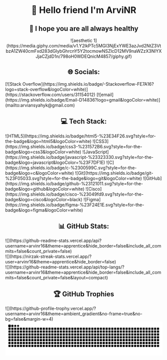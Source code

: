 <h1 align="center">👋 Hello friend I'm ArviNR</h1>
<h2 align="center">🤗 I hope you are all always healthy</h2>

<p align="center">![aesthetic 1](https://media.giphy.com/media/v1.Y2lkPTc5MGI3NjExYWE3azJvd2NtZ3VtbzA1ZW40cmFxd283dGIybGhrcnY5Y2tocmowNSZlcD12MV9naWZzX3NlYXJjaCZjdD1n/798oH0WDEQnicM4857/giphy.gif)</p>

<h2 align="center">🌐 Socials:</h2>
[![Stack Overflow](https://img.shields.io/badge/-Stackoverflow-FE7A16?logo=stack-overflow&logoColor=white)](https://stackoverflow.com/users/31154012) [![email](https://img.shields.io/badge/Email-D14836?logo=gmail&logoColor=white)](mailto:arviansyahyk@gmail.com) 

<h2 align="center">💻 Tech Stack:</h2>
![HTML5](https://img.shields.io/badge/html5-%23E34F26.svg?style=for-the-badge&logo=html5&logoColor=white) ![CSS3](https://img.shields.io/badge/css3-%231572B6.svg?style=for-the-badge&logo=css3&logoColor=white) ![JavaScript](https://img.shields.io/badge/javascript-%23323330.svg?style=for-the-badge&logo=javascript&logoColor=%23F7DF1E) ![C](https://img.shields.io/badge/c-%2300599C.svg?style=for-the-badge&logo=c&logoColor=white) ![Git](https://img.shields.io/badge/git-%23F05033.svg?style=for-the-badge&logo=git&logoColor=white) ![GitHub](https://img.shields.io/badge/github-%23121011.svg?style=for-the-badge&logo=github&logoColor=white) ![Cisco](https://img.shields.io/badge/cisco-%23049fd9.svg?style=for-the-badge&logo=cisco&logoColor=black) ![Figma](https://img.shields.io/badge/figma-%23F24E1E.svg?style=for-the-badge&logo=figma&logoColor=white)

<h2 align="center">📊 GitHub Stats:</h2>
![](https://github-readme-stats.vercel.app/api?username=arvinr16&theme=apprentice&hide_border=false&include_all_commits=false&count_private=false)<br/>
![](https://nirzak-streak-stats.vercel.app/?user=arvinr16&theme=apprentice&hide_border=false)<br/>
![](https://github-readme-stats.vercel.app/api/top-langs/?username=arvinr16&theme=apprentice&hide_border=false&include_all_commits=false&count_private=false&layout=compact)

<h2 align="center">🏆 GitHub Trophies</h2>
![](https://github-profile-trophy.vercel.app/?username=arvinr16&theme=ambient_gradient&no-frame=true&no-bg=false&margin-w=4)

<img src="https://raw.githubusercontent.com/arvinr16/arvinr16/output/snake.svg" alt="Snake animation" />

###

<!-- Proudly created with GPRM ( https://gprm.itsvg.in ) -->

<!-- ![image profile](material/Screenshot%202025-01-07%20205405.png)
![initial d gif](https://media0.giphy.com/media/v1.Y2lkPTc5MGI3NjExb3FnOTM0Mm91NGs2NDg2cGxtOWd3MnhxM3l5eGQ2eGE3eG9menQ4NCZlcD12MV9pbnRlcm5hbF9naWZfYnlfaWQmY3Q9Zw/uZ7ujnSoXlt28/giphy.gif)![kenshin gif](https://media2.giphy.com/media/v1.Y2lkPTc5MGI3NjExbDgydXE0cTdqbGU3NWx2aGFsc25kY3E0OWcxc2F0NXNzbmd5eHQycCZlcD12MV9pbnRlcm5hbF9naWZfYnlfaWQmY3Q9Zw/eo8UrZwpvjPHi/giphy.gif) -->
